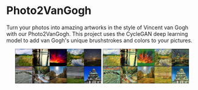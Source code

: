 # Photo2VanGogh

Turn your photos into amazing artworks in the style of Vincent van Gogh with our Photo2VanGogh. This project uses the CycleGAN deep learning model to add van Gogh's unique brushstrokes and colors to your pictures.

<p align="center">
  <img src="results/realimages.png" width="45%" />
  <img src="results/generatedimages.png" width="45%" />
</p>
